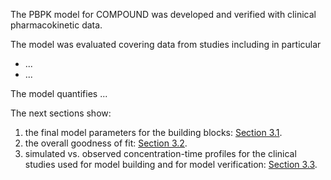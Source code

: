The PBPK model for COMPOUND was developed and verified with clinical pharmacokinetic data.

The model was evaluated covering data from studies including in particular

* ...
* ...

The model quantifies ...

The next sections show:

1. the final model parameters for the building blocks: [Section 3.1](#31-final-input-parameters).
2. the overall goodness of fit: [Section 3.2](#32-diagnostics-plots).
3. simulated vs. observed concentration-time profiles for the clinical studies used for model building and for model verification: [Section 3.3](#33-concentration-time-profiles).

